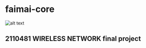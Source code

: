 # faimai-core
![alt text](https://images4.fanpop.com/image/photos/21900000/Fire-the-batman-21970991-640-480.jpg)

## 2110481 WIRELESS NETWORK final project
